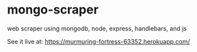 # mongo-scraper
web scraper using mongodb, node, express, handlebars, and js

See it live at: https://murmuring-fortress-63352.herokuapp.com/
